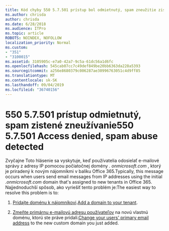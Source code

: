 ```yaml
---
title: Kód chyby 550 5.7.501 prístup bol odmietnutý, spam zneužitie zistené
ms.author: chrisda
author: chrisda
ms.date: 6/28/2018
ms.audience: ITPro
ms.topic: article
ROBOTS: NOINDEX, NOFOLLOW
localization_priority: Normal
ms.custom:
- "351"
- "3100015"
ms.assetid: 3105905c-e7a0-42a7-9c5a-61dc56a1d6fc
ms.openlocfilehash: 545cab07cc7c49def849be20bb6363da228a5393
ms.sourcegitcommit: a256e8680379c006287ae30996763051c4d9ff85
ms.translationtype: MT
ms.contentlocale: sk-SK
ms.lasthandoff: 09/04/2019
ms.locfileid: "36740156"
---
```

# <a name="550-57501-access-denied-spam-abuse-detected"></a><span data-ttu-id="431c4-102">550 5.7.501 prístup odmietnutý, spam zistené zneužívanie</span><span class="sxs-lookup"><span data-stu-id="431c4-102">550 5.7.501 Access denied, spam abuse detected</span></span>

<span data-ttu-id="431c4-103">Zvyčajne Toto hlásenie sa vyskytuje, keď používatelia odosielať e-mailové správy z adresy IP pomocou počiatočnej domény *. onmicrosoft.com* , ktorý je priradený k novým nájomníkmi v balíku Office 365.</span><span class="sxs-lookup"><span data-stu-id="431c4-103">Typically, this message occurs when users send email messages from IP addresses using the initial *.onmicrosoft.com* domain that's assigned to new tenants in Office 365.</span></span> <span data-ttu-id="431c4-104">Najjednoduchší spôsob, ako vyriešiť tento problém je:</span><span class="sxs-lookup"><span data-stu-id="431c4-104">The easiest way to resolve this problem is to:</span></span>

1. <span data-ttu-id="431c4-105">[Pridajte doménu k nájomníkovi](https://docs.microsoft.com//office365/admin/setup/add-domain).</span><span class="sxs-lookup"><span data-stu-id="431c4-105">[Add a domain to your tenant](https://docs.microsoft.com//office365/admin/setup/add-domain).</span></span>

2. <span data-ttu-id="431c4-106">[Zmeňte primárnu e-mailovú adresu používateľov](https://docs.microsoft.com//office365/admin/add-users/change-a-user-name-and-email-address) na novú vlastnú doménu, ktorú ste práve pridali.</span><span class="sxs-lookup"><span data-stu-id="431c4-106">[Change your users' primary email address](https://docs.microsoft.com//office365/admin/add-users/change-a-user-name-and-email-address) to the new custom domain you just added.</span></span>
